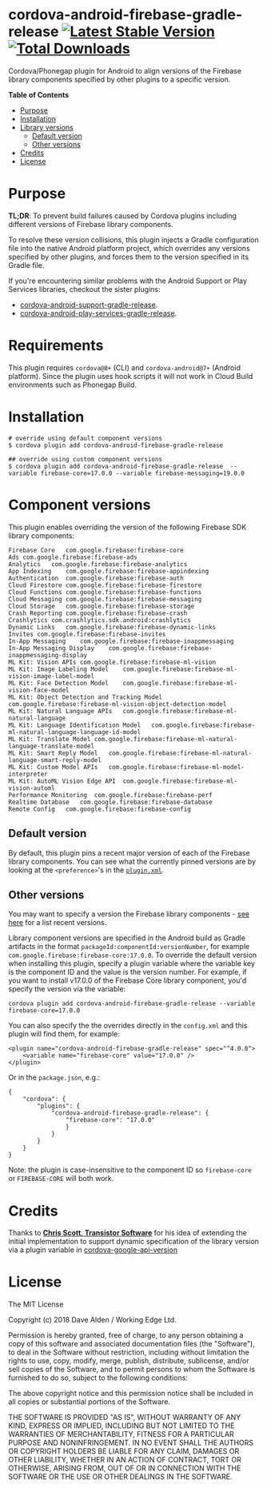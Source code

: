 cordova-android-firebase-gradle-release [![Latest Stable Version](https://img.shields.io/npm/v/cordova-android-firebase-gradle-release.svg)](https://www.npmjs.com/package/cordova-android-firebase-gradle-release) [![Total Downloads](https://img.shields.io/npm/dt/cordova-android-firebase-gradle-release.svg)](https://npm-stat.com/charts.html?package=cordova-android-firebase-gradle-release)
=======================================

Cordova/Phonegap plugin for Android to align versions of the Firebase library components specified by other plugins to a specific version.

<!-- START doctoc generated TOC please keep comment here to allow auto update -->
<!-- DON'T EDIT THIS SECTION, INSTEAD RE-RUN doctoc TO UPDATE -->
**Table of Contents**

- [Purpose](#purpose)
- [Installation](#installation)
- [Library versions](#library-versions)
  - [Default version](#default-version)
  - [Other versions](#other-versions)
- [Credits](#credits)
- [License](#license)

<!-- END doctoc generated TOC please keep comment here to allow auto update -->
 
# Purpose

**TL;DR**: To prevent build failures caused by Cordova plugins including different versions of Firebase library components.

To resolve these version collisions, this plugin injects a Gradle configuration file into the native Android platform project, which overrides any versions specified by other plugins, and forces them to the version specified in its Gradle file.

If you're encountering similar problems with the Android Support or Play Services libraries, checkout the sister plugins:
- [cordova-android-support-gradle-release](https://github.com/dpa99c/cordova-android-support-gradle-release).
- [cordova-android-play-services-gradle-release](https://github.com/dpa99c/cordova-android-play-services-gradle-release).

# Requirements

This plugin requires `cordova@8+` (CLI) and `cordova-android@7+` (Android platform).
Since the plugin uses hook scripts it will not work in Cloud Build environments such as Phonegap Build.

# Installation

    # override using default component versions
    $ cordova plugin add cordova-android-firebase-gradle-release
    
    ## override using custom component versions 
    $ cordova plugin add cordova-android-firebase-gradle-release  --variable firebase-core=17.0.0 --variable firebase-messaging=19.0.0
    
# Component versions
This plugin enables overriding the version of the following Firebase SDK library components:

	Firebase Core	com.google.firebase:firebase-core
	Ads	com.google.firebase:firebase-ads
	Analytics	com.google.firebase:firebase-analytics
	App Indexing	com.google.firebase:firebase-appindexing
	Authentication	com.google.firebase:firebase-auth
	Cloud Firestore	com.google.firebase:firebase-firestore
	Cloud Functions	com.google.firebase:firebase-functions
	Cloud Messaging	com.google.firebase:firebase-messaging
	Cloud Storage	com.google.firebase:firebase-storage
	Crash Reporting	com.google.firebase:firebase-crash
	Crashlytics	com.crashlytics.sdk.android:crashlytics
	Dynamic Links	com.google.firebase:firebase-dynamic-links
	Invites	com.google.firebase:firebase-invites
	In-App Messaging	com.google.firebase:firebase-inappmessaging
	In-App Messaging Display	com.google.firebase:firebase-inappmessaging-display
	ML Kit: Vision APIs	com.google.firebase:firebase-ml-vision
	ML Kit: Image Labeling Model	com.google.firebase:firebase-ml-vision-image-label-model
	ML Kit: Face Detection Model	com.google.firebase:firebase-ml-vision-face-model
	ML Kit: Object Detection and Tracking Model	com.google.firebase:firebase-ml-vision-object-detection-model
	ML Kit: Natural Language APIs	com.google.firebase:firebase-ml-natural-language
	ML Kit: Language Identification Model	com.google.firebase:firebase-ml-natural-language-language-id-model
	ML Kit: Translate Model	com.google.firebase:firebase-ml-natural-language-translate-model
	ML Kit: Smart Reply Model	com.google.firebase:firebase-ml-natural-language-smart-reply-model
	ML Kit: Custom Model APIs	com.google.firebase:firebase-ml-model-interpreter
	ML Kit: AutoML Vision Edge API	com.google.firebase:firebase-ml-vision-automl
	Performance Monitoring	com.google.firebase:firebase-perf
	Realtime Database	com.google.firebase:firebase-database
	Remote Config	com.google.firebase:firebase-config

## Default version
By default, this plugin pins a recent major version of each of the Firebase library components.
You can see what the currently pinned versions are by looking at the `<preference>`'s in the [`plugin.xml`](https://github.com/dpa99c/cordova-android-firebase-gradle-release/blob/master/plugin.xml).

## Other versions
You may want to specify a version the Firebase library components - [see here](https://firebase.google.com/support/release-notes/android) for a list recent versions.

Library component versions are specified in the Android build as Gradle artifacts in the format `packageId:componentId:versionNumber`, for example `com.google.firebase:firebase-core:17.0.0`.
To override the default version when installing this plugin, specify a plugin variable where the variable key is the component ID and the value is the version number. 
For example, if you want to install v17.0.0 of the Firebase Core library component, you'd specify the version via the variable:

    cordova plugin add cordova-android-firebase-gradle-release --variable firebase-core=17.0.0
    
You can also specify the the overrides directly in the `config.xml` and this plugin will find them, for example:

    <plugin name="cordova-android-firebase-gradle-release" spec="^4.0.0">
        <variable name="firebase-core" value="17.0.0" />
    </plugin>

Or in the `package.json`, e.g.:

    {
        "cordova": {
            "plugins": {
                "cordova-android-firebase-gradle-release": {
                    "firebase-core": "17.0.0"
                    }        
                }
            }
        }
    }           

Note: the plugin is case-insensitive to the component ID so `firebase-core` or `FIREBASE-CORE` will both work.    

# Credits

Thanks to [**Chris Scott, Transistor Software**](https://github.com/christocracy) for his idea of extending the initial implementation to support dynamic specification of the library version via a plugin variable in [cordova-google-api-version](https://github.com/transistorsoft/cordova-google-api-version)


License
================

The MIT License

Copyright (c) 2018 Dave Alden / Working Edge Ltd.

Permission is hereby granted, free of charge, to any person obtaining a copy
of this software and associated documentation files (the "Software"), to deal
in the Software without restriction, including without limitation the rights
to use, copy, modify, merge, publish, distribute, sublicense, and/or sell
copies of the Software, and to permit persons to whom the Software is
furnished to do so, subject to the following conditions:

The above copyright notice and this permission notice shall be included in
all copies or substantial portions of the Software.

THE SOFTWARE IS PROVIDED "AS IS", WITHOUT WARRANTY OF ANY KIND, EXPRESS OR
IMPLIED, INCLUDING BUT NOT LIMITED TO THE WARRANTIES OF MERCHANTABILITY,
FITNESS FOR A PARTICULAR PURPOSE AND NONINFRINGEMENT. IN NO EVENT SHALL THE
AUTHORS OR COPYRIGHT HOLDERS BE LIABLE FOR ANY CLAIM, DAMAGES OR OTHER
LIABILITY, WHETHER IN AN ACTION OF CONTRACT, TORT OR OTHERWISE, ARISING FROM,
OUT OF OR IN CONNECTION WITH THE SOFTWARE OR THE USE OR OTHER DEALINGS IN
THE SOFTWARE.

